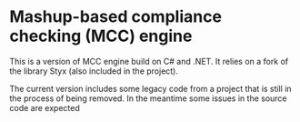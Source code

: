 # Mashup-based compliance checking (MCC) engine

This is a version of MCC engine build on C# and .NET. It relies on a fork of the library Styx (also included in the project).

The current version includes some legacy code from a project that is still in the process of being removed. In the meantime some issues in the source code are expected

